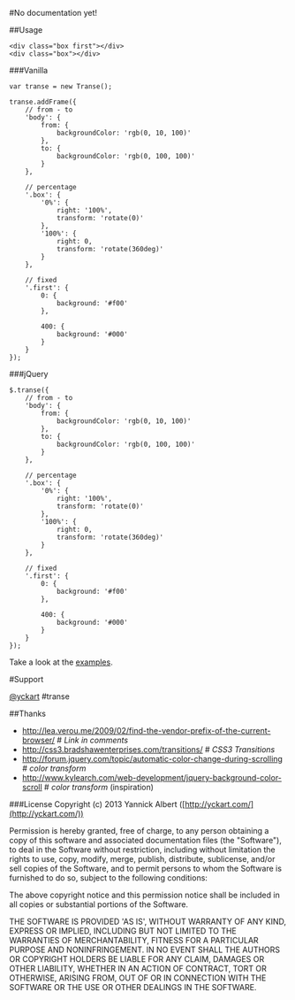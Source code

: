 #No documentation yet!

##Usage

    <div class="box first"></div>
    <div class="box"></div>

###Vanilla

    var transe = new Transe();

    transe.addFrame({
        // from - to
        'body': {
            from: {
                backgroundColor: 'rgb(0, 10, 100)'
            },
            to: {
                backgroundColor: 'rgb(0, 100, 100)'
            }
        },

        // percentage
        '.box': {
            '0%': {
                right: '100%',
                transform: 'rotate(0)'
            },
            '100%': {
                right: 0,
                transform: 'rotate(360deg)'
            }
        },

        // fixed
        '.first': {
            0: {
                background: '#f00'
            },

            400: {
                background: '#000'
            }
        }
    });


###jQuery

    $.transe({
        // from - to
        'body': {
            from: {
                backgroundColor: 'rgb(0, 10, 100)'
            },
            to: {
                backgroundColor: 'rgb(0, 100, 100)'
            }
        },

        // percentage
        '.box': {
            '0%': {
                right: '100%',
                transform: 'rotate(0)'
            },
            '100%': {
                right: 0,
                transform: 'rotate(360deg)'
            }
        },

        // fixed
        '.first': {
            0: {
                background: '#f00'
            },

            400: {
                background: '#000'
            }
        }
    });

Take a look at the [examples](https://github.com/yckart/Transe.js/tree/master/examples).

#Support

[@yckart](http://twitter.com/yckart/) #transe


##Thanks
- http://lea.verou.me/2009/02/find-the-vendor-prefix-of-the-current-browser/ # *Link in comments*
- http://css3.bradshawenterprises.com/transitions/ # *CSS3 Transitions*
- http://forum.jquery.com/topic/automatic-color-change-during-scrolling # *color transform*
- http://www.kylearch.com/web-development/jquery-background-color-scroll # *color transform* (inspiration)


###License
Copyright (c) 2013 Yannick Albert ([http://yckart.com/](http://yckart.com/))

Permission is hereby granted, free of charge, to any person obtaining a copy of this software and associated documentation files (the "Software"), to deal in the Software without restriction, including without limitation the rights to use, copy, modify, merge, publish, distribute, sublicense, and/or sell copies of the Software, and to permit persons to whom the Software is furnished to do so, subject to the following conditions:

The above copyright notice and this permission notice shall be included in all copies or substantial portions of the Software.

THE SOFTWARE IS PROVIDED 'AS IS', WITHOUT WARRANTY OF ANY KIND, EXPRESS OR IMPLIED, INCLUDING BUT NOT LIMITED TO THE WARRANTIES OF MERCHANTABILITY, FITNESS FOR A PARTICULAR PURPOSE AND NONINFRINGEMENT. IN NO EVENT SHALL THE AUTHORS OR COPYRIGHT HOLDERS BE LIABLE FOR ANY CLAIM, DAMAGES OR OTHER LIABILITY, WHETHER IN AN ACTION OF CONTRACT, TORT OR OTHERWISE, ARISING FROM, OUT OF OR IN CONNECTION WITH THE SOFTWARE OR THE USE OR OTHER DEALINGS IN THE SOFTWARE.